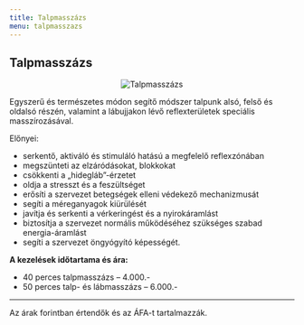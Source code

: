 ```yaml
---
title: Talpmasszázs
menu: talpmasszazs
---
```



## Talpmasszázs

<p style="text-align: center"><img src="/images/ek_talp.jpg" alt="Talpmasszázs" /></p>

Egyszerű és természetes módon segítő módszer talpunk alsó, felső és oldalsó részén, valamint a lábujjakon lévő reflexterületek speciális masszírozásával.

Előnyei:

 - serkentő, aktiváló és stimuláló hatású a megfelelő reflexzónában
 - megszünteti az elzáródásokat, blokkokat
 - csökkenti a „hidegláb”-érzetet
 - oldja a stresszt és a feszültséget
 - erősíti a szervezet betegségek elleni védekező mechanizmusát
 - segíti a méreganyagok kiürülését
 - javítja és serkenti a vérkeringést és a nyirokáramlást
 - biztosítja a szervezet normális működéséhez szükséges szabad energia-áramlást
 - segíti a szervezet öngyógyító képességét.


**A kezelések időtartama és ára:**

 - 40 perces talpmasszázs &#8211; 4.000.-
 - 50 perces talp- és lábmasszázs &#8211; 6.000.-

---

Az árak forintban értendők és az ÁFA-t tartalmazzák.

